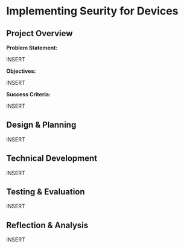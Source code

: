 # Implementing Seurity for Devices

## Project Overview

**Problem Statement:**

INSERT

**Objectives:**

INSERT

**Success Criteria:**

INSERT

## Design & Planning

INSERT

## Technical Development

INSERT

## Testing & Evaluation

INSERT

## Reflection & Analysis

INSERT